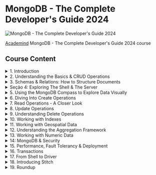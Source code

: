 <!-- markdownlint-disable-file MD033 -->
<!-- markdownlint-disable-file MD029 -->

# MongoDB - The Complete Developer's Guide 2024

![MongoDB - The Complete Developer's Guide 2024](https://www.filepicker.io/api/file/kF7zQsIATjCAA5IZvbY2 "MongoDB - The Complete Developer's Guide 2024")

[Academind](https://academind.com/) MongoDB - The Complete Developer's Guide 2024 course

## Course Content

<details>
<summary>1. Introduction</summary>

1. Introduction
2. What is MongoDB?
3. Join our Online Learning Community
4. The Key MongoDB Characteristics (and how they differ from SQL Databases)
5. Understanding the MongoDB Ecosystem
6. General Setup Instructions & Installing MongoDB on macOS
7. Installing MongoDB on Windows
8. Installing the MongoDB Shell
9. Installing mongoimport
10. Time To Get Started!
11. Shell vs Drivers
12. MongoDB + Clients: The Big Picture
13. Course Outline
14. How To Get The Most Out Of The Course

</details>
<details>
<summary>2. Understanding the Basics & CRUD Operations</summary>

15. Module Introduction
16. Understanding Databases, Collections & Documents
17. The Shell & MongoDB Drivers for Different Languages
18. Creating Databases & Collections
19. Understanding JSON Data
20. Comparing JSON & BSON
21. Create, Read, Update, Delete (CRUD) & MongoDB
22. Finding, Inserting, Deleting & Updating Elements
23. Understanding "insertMany()"
24. Diving Deeper Into Finding Data
25. "update" vs "updateMany()"
26. Understanding "find()" & the Cursor Object
27. Understanding Projection
28. Embedded Documents & Arrays - The Theory
29. Working with Embedded Documents
30. Working with Arrays
31. Accessing Structured Data
32. Wrap Up
33. Useful Resources & Links

Task 1: Time to Practice - The Basics & CRUD Operations

</details>
<details>
<summary>3. Schemas & Relations: How to Structure Documents</summary>

34. Resetting Your Database
35. Module Introduction
36. Why Do We Use Schemas?
37. Structuring Documents
38. Data Types - An Overview
39. Data Types in Action
40. Data Types & Limits
41. How to Derive your Data Structure - Requirements
42. Understanding Relations
43. One To One Relations - Embedded
44. One To One - Using References
45. One To Many - Embedded
46. One To Many - Using References
47. Many To Many - Embedded
48. Many To Many - Using References
49. Summarizing Relations
50. Using "lookUp()" for Merging Reference Relations
51. Planning the Example Exercise
52. Implementing the Example Exercise
53. Understanding Schema Validation
54. Adding Collection Document Validation
55. Changing the Validation Action
56. Wrap Up
57. Useful Resources & Links

</details>
<details>
<summary>Seção 4: Exploring The Shell & The Server</summary>

58. Module Introduction
59. Finding Available Options
60. Setting "dbpath" & "logpath"
61. Exploring the MongoDB Options
62. MongoDB as a Background Service
63. Using a Config File
64. Shell Options & Help
65. Useful Resources & Links

</details>
<details>
<summary>5. Using the MongoDB Compass to Explore Data Visually</summary>

66. Module Introduction
67. Exploring the MongoDB Compass
68. Useful Resources & Links

</details>
<details>
<summary>6. Diving Into Create Operations</summary>

69. Module Introduction
70. Creating Documents - An Overview
71. Understanding "insert()" Methods
72. Working with Ordered Inserts
73. Understanding the "writeConcern"
74. The "writeConcern" in Practice
75. What is Atomicity?
76. Importing Data
77. Wrap Up
78. Useful Resources & Links

Task 2: Time to Practice - Create Operations
</details>
<details>
<summary>7. Read Operations - A Closer Look</summary>

79. Module Introduction
80. Methods, Filters & Operators
81. Operators - An Overview
82. Query Selectors & Projection Operators
83. Understanding "findOne()" & "find()"
84. Working with Comparison Operators
85. Querying Embedded Fields & Arrays
86. Understanding "$in" and "$nin"
87. "$or" and "$nor"
88. Understanding the "$and" Operator
89. Using "$not"
90. Diving Into Element Operators
91. Working with "$type"
92. Understanding Evaluation Operators - "$regex"
93. Understanding Evaluation Operators - "$expr"
94. Diving Deeper Into Querying Arrays
95. Using Array Query Selectors - "$size"
96. Using Array Query Selectors - "$all"
97. Using Array Query Selectors - "$elemMatch"
98. Understanding Cursors
99. Applying Cursors
100. Sorting Cursor Results
101. Skipping & Limiting Cursor Results
102. Using Projection to Shape our Results
103. Using Projection in Arrays
104. Understanding "$slice"
105. Useful Resources & Links

Task 3: Time to Practice - Read Operations
Task 4: Time to Practice - Array Query Selectors
</details>
<details>
<summary>8. Update Operations</summary>

106. Module Introduction
107. Updating Fields with "updateOne()", "updateMany()" and "$set"
108. Updating Multiple Fields with "$set"
109. Incrementing & Decrementing Values
110. Using "$min", "$max" and "$mul"
111. Getting Rid of Fields
112. Renaming Fields
113. Understanding "upsert()"
114. Updating Matched Array Elements
115. Updating All Array Elements
116. Finding & Updating Specific Fields
117. Adding Elements to Arrays
118. Removing Elements from Arrays
119. Understanding "$addToSet"
120. Wrap Up
121. Useful Resources & Links

Task 5: Time to Practice - Update Operations
</details>
<details>
<summary>9. Understanding Delete Operations</summary>

122. Module Introduction
123. Understanding "deleteOne()" & "deleteMany()"
124. Deleting All Entries in a Collection
125. Useful Resources & Links

</details>
<details>
<summary>10. Working with Indexes</summary>

126. Module Introduction
127. What Are Indexes & Why Do We Use Them?
128. Adding a Single Field Index
129. Indexes Behind the Scenes
130. Understanding Index Restrictions
131. Creating Compound Indexes
132. Using Indexes for Sorting
133. Understanding the Default Index
134. Configuring Indexes
135. Understanding Partial Filters
136. Applying the Partial Index
137. Understanding the Time-To-Live (TTL) Index
138. Query Diagnosis & Query Planning
139. Understanding Covered Queries
140. How MongoDB Rejects a Plan
141. Using Multi-Key Indexes
142. Understanding Text Indexes
143. Text Indexes & Sorting
144. Creating Combined Text Indexes
145. Using Text Indexes to Exclude Words
146. Setting the Default Language & Using Weights
147. Building Indexes
148. Wrap Up
149. Useful Resources & Links

</details>
<details>
<summary>11. Working with Geospatial Data</summary>

150. Module Introduction
151. Adding GeoJSON Data
152. Running Geo Queries
153. Adding a Geospatial Index to Track the Distance
154. Adding Additional Locations
155. Finding Places Inside a Certain Area
156. Finding Out If a User Is Inside a Specific Area
157. Finding Places Within a Certain Radius
158. Wrap Up
159. Useful Resources & Links

Task 6: Time to Practice - Geospatial Data
</details>
<details>
<summary>12. Understanding the Aggregation Framework</summary>

160. Module Introduction
161. What is the Aggregation Framework?
162. Getting Started with the Aggregation Pipeline
163. Using the Aggregation Framework
164. Understanding the Group Stage
165. Diving Deeper Into the Group Stage
166. Working with $project
167. Turning the Location Into a geoJSON Object
168. Transforming the Birthdate
169. Using Shortcuts for Transformations
170. Understanding the $isoWeekYear Operator
171. $group vs $project
172. Pushing Elements Into Newly Created Arrays
173. Understanding the $unwind Stage
174. Eliminating Duplicate Values
175. Using Projection with Arrays
176. Getting the Length of an Array
177. Using the $filter Operator
178. Applying Multiple Operations to our Array
179. Understanding $bucket
180. Diving Into Additional Stages
181. How MongoDB Optimizes Your Aggregation Pipelines
182. Writing Pipeline Results Into a New Collection
183. Working with the $geoNear Stage
184. Wrap Up
185. Useful Resources & Links

Task 7: Time to Practice - The Aggregation Framework
</details>
<details>
<summary>13. Working with Numeric Data</summary>

186. Module Introduction
187. Number Types - An Overview
188. MongoDB Shell & Data Types
189. Understanding Programming Language Defaults
190. Working with int32
191. Working with int64
192. Doing Maths with Floats int32s & int64s
193. What's Wrong with Normal Doubles?
194. Working with Decimal 128bit
195. Wrap Up
196. Useful Resources & Links

</details>
<details>
<summary>14: MongoDB & Security</summary>

197. Module Introduction
198. Understanding Role Based Access Control
199. Roles - Examples
200. Creating a User
201. Built-In Roles - An Overview
202. Assigning Roles to Users & Databases
203. Updating & Extending Roles to Other Databases
204. Adding SSL Transport Encryption
205. Encryption at REST
206. Wrap Up
207. Useful Resources & Links

Task 8: Time to Practice - Security
</details>
<details>
<summary>15. Performance, Fault Tolerancy & Deployment</summary>

208. Module Introduction
209. What Influences Performance?
210. Understanding Capped Collections
211. What are Replica Sets?
212. Understanding Sharding
213. Deploying a MongoDB Server
214. Using MongoDB Atlas
215. Backups & Setting Alerts in MongoDB Atlas
216. Connecting to our Cluster
217. Wrap Up
218. Useful Resources & Links

</details>
<details>
<summary>16. Transactions</summary>

219. Module Introduction
220. What are Transactions?
221. A Typical Usecase
222. How Does a Transaction Work?
223. Useful Resources & Links

</details>
<details>
<summary>17. From Shell to Driver</summary>

224. Module Introduction
225. Splitting Work Between the Driver & the Shell
226. Preparing our Project
227. Installing Visual Studio Code
228. Installing the Node.js Driver
229. Connecting Node.js & the MongoDB Cluster
230. Storing Products in the Database
231. Storing the Price as 128bit Decimal
232. Fetching Data From the Database
233. Creating a More Realistic Setup
234. Getting a Single Product
235. Editing & Deleting Products
236. Implementing Pagination
237. Adding an Index
238. Signing Users Up
239. Adding an Index to Make the Email Unique
240. Adding User Sign In
241. Wrap Up
242. Useful Resources & Links

</details>
<details>
<summary>18. Introducing Stitch</summary>

243. Module Introduction
244. Stitch & MongoDB Realm
245. What is Stitch?
246. Preparations
247. Start Using Stitch
248. Adding Stitch to our App & Initializing It
249. Adding Authentication
250. Sending Data Access Rules
251. Fetching & Converting Data
252. Deleting Products
253. Finding a Single Product
254. Adding Products
255. Updating Products
256. Switching to User Email & Password Authentication
257. Adding User Sign Up & Confirmation
258. Adding User Login
259. Rules & Real Users
260. The Current State of Authentication
261. Functions & Triggers
262. Wrap Up
263. Useful Resources & Links

</details>
<details>
<summary>19. Roundup</summary>

264. Course Roundup
265. Course Slides
266. Bonus: More Content!

</details>
